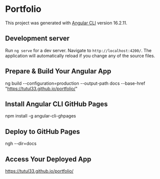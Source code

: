 # Portfolio

This project was generated with [Angular CLI](https://github.com/angular/angular-cli) version 16.2.11.

## Development server

Run `ng serve` for a dev server. Navigate to `http://localhost:4200/`. The application will automatically reload if you change any of the source files.

## Prepare & Build Your Angular App

ng build --configuration=production --output-path docs --base-href "https://tutul33.github.io/portfolio/"

## Install Angular CLI GitHub Pages

npm install -g angular-cli-ghpages

## Deploy to GitHub Pages

ngh --dir=docs

## Access Your Deployed App
https://tutul33.github.io/portfolio/

